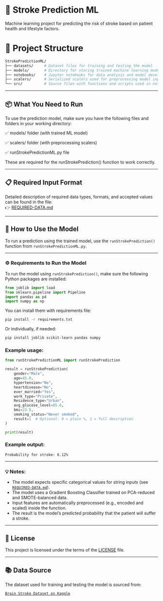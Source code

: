 # 🧠 Stroke Prediction ML

Machine learning project for predicting the risk of stroke based on patient health and lifestyle factors.

# 📁 Project Structure
```bash
StrokePredictionML/
├── datasets/     # Dataset files for training and testing the model
├── models/       # Directory for storing trained machine learning models
├── notebooks/    # Jupyter notebooks for data analysis and model development
├── scalers/      # Serialized scalers used for preprocessing model input
└── src/          # Source files with functions and scripts used in notebooks
```

---

## 📦 What You Need to Run
To use the prediction model, make sure you have the following files and folders in your working directory:

✅ models/ folder (with trained ML model)

✅ scalers/ folder (with preprocessing scalers)

✅ runStrokePredictionML.py file

These are required for the runStrokePrediction() function to work correctly.

---

## 📋 Required Input Format

Detailed description of required data types, formats, and accepted values can be found in the file:  
👉 [REQUIRED-DATA.md](REQUIRED-DATA.md)

---

## 🚀 How to Use the Model

To run a prediction using the trained model, use the `runStrokePrediction()` function from `runStrokePredictionML.py`.

---

### ⚙️ Requirements to Run the Model

To run the model using `runStrokePrediction()`, make sure the following Python packages are installed:

```python
from joblib import load
from sklearn.pipeline import Pipeline
import pandas as pd
import numpy as np
```

You can install them with requirements file:

```bash
pip install -r requirements.txt
```

Or individually, if needed:

```bash
pip install joblib scikit-learn pandas numpy
```


### Example usage:

```python
from runStrokePredictionML import runStrokePrediction

result = runStrokePrediction(
    gender="Male",
    age=45.0,
    hypertension="No",
    heartdisease="No",
    ever_married="Yes",
    work_type="Private",
    Residence_type="Urban",
    avg_glucose_level=85.6,
    bmi=23.5,
    smoking_status="Never smoked",
    result=1  # Optional: 0 = plain %, 1 = full description
)

print(result)
````

### Example output:

```
Probability for stroke: 6.12%
```

---

### 💡 Notes:

* The model expects specific categorical values for string inputs (see [`REQUIRED-DATA.md`](REQUIRED-DATA.md)).
* The model uses a Gradient Boosting Classifier trained on PCA-reduced and SMOTE-balanced data.
* Input features are automatically preprocessed (e.g., encoded and scaled) inside the function.
* The result is the model’s predicted probability that the patient will suffer a stroke.

---


## 📖 License

This project is licensed under the terms of the [LICENSE](LICENSE) file.

---

## 📚 Data Source
The dataset used for training and testing the model is sourced from:

[`Brain Stroke Dataset on Kaggle`](https://www.kaggle.com/datasets/jillanisofttech/brain-stroke-dataset)
